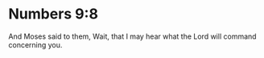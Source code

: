 # Numbers 9:8

And Moses said to them, Wait, that I may hear what the Lord will command concerning you.
